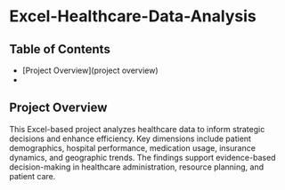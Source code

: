 # Excel-Healthcare-Data-Analysis
## Table of Contents

* [Project Overview](project overview)
* 
## Project Overview <a name="project overview"></a>

This Excel-based project analyzes healthcare data to inform strategic decisions and enhance efficiency. Key dimensions include patient demographics, hospital performance, medication usage, insurance dynamics, and geographic trends. The findings support evidence-based decision-making in healthcare administration, resource planning, and patient care.

